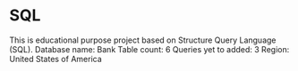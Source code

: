 # SQL

This is educational purpose project based on Structure Query Language (SQL).
Database name: Bank
Table count: 6
Queries yet to added: 3
Region: United States of America
